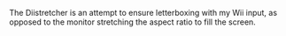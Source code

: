 The Diistretcher is an attempt to ensure letterboxing with my Wii input, as opposed to the monitor stretching the aspect ratio to fill the screen.
